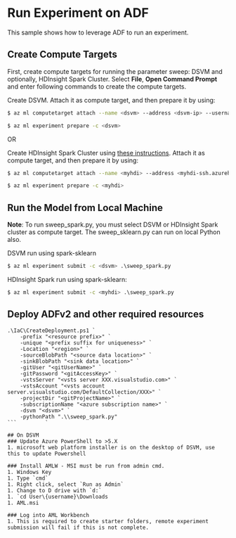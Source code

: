 # Run Experiment on ADF

This sample shows how to leverage ADF to run an experiment. 

## Create Compute Targets

First, create compute targets for running the parameter sweep: DSVM and optionally, HDInsight Spark Cluster. Select **File**, **Open Command Prompt** and enter following commands to create the compute targets.

Create DSVM. Attach it as compute target, and then prepare it by using:

```bash
$ az ml computetarget attach --name <dsvm> --address <dsvm-ip> --username <sshusername> --password <sshpwd> --type remotedocker
```

```bash
$ az ml experiment prepare -c <dsvm>
```

OR

Create HDInsight Spark Cluster using [these instructions](https://docs.microsoft.com/en-us/azure/hdinsight/hdinsight-apache-spark-jupyter-spark-sql). Attach it as compute target, and then prepare it by using:

```bash
$ az ml computetarget attach --name <myhdi> --address <myhdi-ssh.azurehdinsight.net> --username <sshusername> --password <sshpwd> --type cluster
```

```bash
$ az ml experiment prepare -c <myhdi>
```


## Run the Model from Local Machine

**Note**: To run sweep_spark.py, you must select DSVM or HDInsight Spark cluster as compute target. The sweep_sklearn.py can run on local Python also.


DSVM run using spark-sklearn

```bash
$ az ml experiment submit -c <dsvm> .\sweep_spark.py
```

HDInsight Spark run using spark-sklearn:

```bash
$ az ml experiment submit -c <myhdi> .\sweep_spark.py
```

## Deploy ADFv2 and other required resources
```
.\IaC\CreateDeployment.ps1 `
    -prefix "<resource prefix>" `
    -unique "<prefix suffix for uniqueness>" `
    -Location "<region>" `
    -sourceBlobPath "<source data location>" `
    -sinkBlobPath "<sink data location>" `
    -gitUser "<gitUserName>" `
    -gitPassword "<gitAccessKey>" `
    -vstsServer "<vsts server XXX.visualstudio.com>" `
    -vstsAccount "<vsts account server.visualstudio.com/DefaultCollection/XXX>" `
    -projectDir "<gitProjectName>" `
    -subscriptionName "<azure subscription name>" `
    -dsvm "<dsvm>" `
    -pythonPath ".\\sweep_spark.py" 
```         `

## On DSVM
### Update Azure PowerShell to >5.X
1. microsoft web platform installer is on the desktop of DSVM, use this to update Powershell

### Install AMLW - MSI must be run from admin cmd. 
1. Windows Key
1. Type `cmd`
1. Right click, select `Run as Admin`
1. Change to D drive with `d:`
1. `cd User\{username}\Downloads
1. AML.msi

### Log into AML Workbench 
1. This is required to create starter folders, remote experiment submission will fail if this is not complete.

